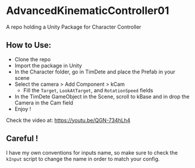 # AdvancedKinematicController01
A repo holding a Unity Package for Character Controller 
## How to Use: 

* Clone the repo 
* Import the package in Unity 
* In the Character folder, go in TimDete and place the Prefab in your scene
* Select the camera > Add Component > kCam
    * Fill the `Target`, `LookAtTarget`, and `RotationSpeed` fields
* In the TimDete GameObject in the Scene, scroll to kBase and in drop the Camera in the Cam field 
* Enjoy ! 

Check the video at: https://youtu.be/QGN-734hLh4

## Careful ! 
I have my own conventions for inputs name, so make sure to check the `kInput` script to change the name in order to match your config. 


